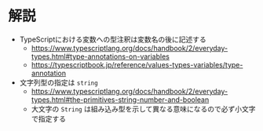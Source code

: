 # 解説

- TypeScriptにおける変数への型注釈は変数名の後に記述する
  - https://www.typescriptlang.org/docs/handbook/2/everyday-types.html#type-annotations-on-variables
  - https://typescriptbook.jp/reference/values-types-variables/type-annotation
- 文字列型の指定は `string` 
  - https://www.typescriptlang.org/docs/handbook/2/everyday-types.html#the-primitives-string-number-and-boolean
  - 大文字の `String` は組み込み型を示して異なる意味になるので必ず小文字で指定する

